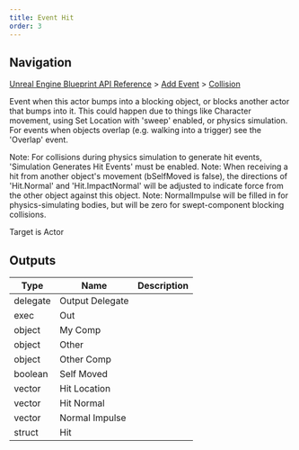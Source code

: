 ```yaml
---
title: Event Hit
order: 3
---
```

## Navigation

[Unreal Engine Blueprint API Reference](https://dev.epicgames.com/documentation/en-us/unreal-engine/BlueprintAPI) > [Add Event](https://dev.epicgames.com/documentation/en-us/unreal-engine/BlueprintAPI/AddEvent) > [Collision](https://dev.epicgames.com/documentation/en-us/unreal-engine/BlueprintAPI/AddEvent/Collision)

Event when this actor bumps into a blocking object, or blocks another actor that bumps into it.
This could happen due to things like Character movement, using Set Location with 'sweep' enabled, or physics simulation.
For events when objects overlap (e.g. walking into a trigger) see the 'Overlap' event.

Note: For collisions during physics simulation to generate hit events, 'Simulation Generates Hit Events' must be enabled.
Note: When receiving a hit from another object's movement (bSelfMoved is false), the directions of 'Hit.Normal' and 'Hit.ImpactNormal'
will be adjusted to indicate force from the other object against this object.
Note: NormalImpulse will be filled in for physics-simulating bodies, but will be zero for swept-component blocking collisions.

Target is Actor

## Outputs

| Type | Name | Description |
| --- | --- | --- |
| delegate | Output Delegate |  |
| exec | Out |  |
| object | My Comp |  |
| object | Other |  |
| object | Other Comp |  |
| boolean | Self Moved |  |
| vector | Hit Location |  |
| vector | Hit Normal |  |
| vector | Normal Impulse |  |
| struct | Hit |  |
